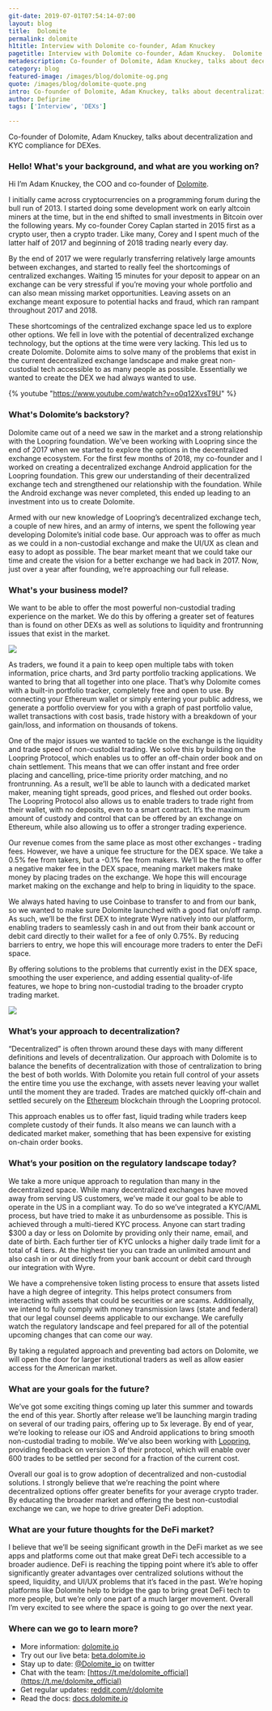 ```yaml
---
git-date: 2019-07-01T07:54:14-07:00
layout: blog
title:  Dolomite
permalink: dolomite
h1title: Interview with Dolomite co-founder, Adam Knuckey
pagetitle: Interview with Dolomite co-founder, Adam Knuckey.  Dolomite DEX Review.
metadescription: Co-founder of Dolomite, Adam Knuckey, talks about decentralization and KYC compliance for DEXes.  
category: blog
featured-image: /images/blog/dolomite-og.png
quote: /images/blog/dolomite-quote.png
intro: Co-founder of Dolomite, Adam Knuckey, talks about decentralization and KYC compliance for DEXes.  
author: Defiprime
tags: ['Interview', 'DEXs']

---
```

Co-founder of Dolomite, Adam Knuckey, talks about decentralization and KYC compliance for DEXes.  

### Hello! What's your background, and what are you working on?

Hi I’m Adam Knuckey, the COO and co-founder of [Dolomite](https://dolomite.io/).

I initially came across cryptocurrencies on a programming forum during the bull run of 2013. I started doing some development work on early altcoin miners at the time, but in the end shifted to small investments in Bitcoin over the following years. My co-founder Corey Caplan started in 2015 first as a crypto user, then a crypto trader. Like many, Corey and I spent much of the latter half of 2017 and beginning of 2018 trading nearly every day.

By the end of 2017 we were regularly transferring relatively large amounts between exchanges, and started to really feel the shortcomings of centralized exchanges. Waiting 15 minutes for your deposit to appear on an exchange can be very stressful if you’re moving your whole portfolio and can also mean missing market opportunities. Leaving assets on an exchange meant exposure to potential hacks and fraud, which ran rampant throughout 2017 and 2018.

These shortcomings of the centralized exchange space led us to explore other options. We fell in love with the potential of decentralized exchange technology, but the options at the time were very lacking. This led us to create Dolomite. Dolomite aims to solve many of the problems that exist in the current decentralized exchange landscape and make great non-custodial tech accessible to as many people as possible. Essentially we wanted to create the DEX we had always wanted to use.

{% youtube "https://www.youtube.com/watch?v=o0q12XvsT9U" %}

### What's Dolomite’s backstory?

Dolomite came out of a need we saw in the market and a strong relationship with the Loopring foundation. We’ve been working with Loopring since the end of 2017 when we started to explore the options in the decentralized exchange ecosystem. For the first few months of 2018, my co-founder and I worked on creating a decentralized exchange Android application for the Loopring foundation. This grew our understanding of their decentralized exchange tech and strengthened our relationship with the foundation. While the Android exchange was never completed, this ended up leading to an investment into us to create Dolomite.

Armed with our new knowledge of Loopring’s decentralized exchange tech, a couple of new hires, and an army of interns, we spent the following year developing Dolomite’s initial code base. Our approach was to offer as much as we could in a non-custodial exchange and make the UI/UX as clean and easy to adopt as possible. The bear market meant that we could take our time and create the vision for a better exchange we had back in 2017. Now, just over a year after founding, we’re approaching our full release.

### What's your business model?

We want to be able to offer the most powerful non-custodial trading experience on the market. We do this by offering a greater set of features than is found on other DEXs as well as solutions to liquidity and frontrunning issues that exist in the market.

![](/images/blog/dolomite2.png)

As traders, we found it a pain to keep open multiple tabs with token information, price charts, and 3rd party portfolio tracking applications. We wanted to bring that all together into one place. That’s why Dolomite comes with a built-in portfolio tracker, completely free and open to use. By connecting your Ethereum wallet or simply entering your public address, we generate a portfolio overview for you with a graph of past portfolio value, wallet transactions with cost basis, trade history with a breakdown of your gain/loss, and information on thousands of tokens.

One of the major issues we wanted to tackle on the exchange is the liquidity and trade speed of non-custodial trading. We solve this by building on the Loopring Protocol, which enables us to offer an off-chain order book and on chain settlement. This means that we can offer instant and free order placing and cancelling, price-time priority order matching, and no frontrunning. As a result, we’ll be able to launch with a dedicated market maker, meaning tight spreads, good prices, and fleshed out order books. The Loopring Protocol also allows us to enable traders to trade right from their wallet, with no deposits, even to a smart contract. It’s the maximum amount of custody and control that can be offered by an exchange on Ethereum, while also allowing us to offer a stronger trading experience.

Our revenue comes from the same place as most other exchanges - trading fees. However, we have a unique fee structure for the DEX space. We take a 0.5% fee from takers, but a -0.1% fee from makers. We’ll be the first to offer a negative maker fee in the DEX space, meaning market makers make money by placing trades on the exchange. We hope this will encourage market making on the exchange and help to bring in liquidity to the space.

We always hated having to use Coinbase to transfer to and from our bank, so we wanted to make sure Dolomite launched with a good fiat on/off ramp. As such, we’ll be the first DEX to integrate Wyre natively into our platform, enabling traders to seamlessly cash in and out from their bank account or debit card directly to their wallet for a fee of only 0.75%. By reducing barriers to entry, we hope this will encourage more traders to enter the DeFi space.

By offering solutions to the problems that currently exist in the DEX space, smoothing the user experience, and adding essential quality-of-life features, we hope to bring non-custodial trading to the broader crypto trading market.

![](/images/blog/dolomite1.png)

### What’s your approach to decentralization?

“Decentralized” is often thrown around these days with many different definitions and levels of decentralization. Our approach with Dolomite is to balance the benefits of decentralization with those of centralization to bring the best of both worlds. With Dolomite you retain full control of your assets the entire time you use the exchange, with assets never leaving your wallet until the moment they are traded. Trades are matched quickly off-chain and settled securely on the [Ethereum](/ethereum) blockchain through the Loopring protocol.

This approach enables us to offer fast, liquid trading while traders keep complete custody of their funds. It also means we can launch with a dedicated market maker, something that has been expensive for existing on-chain order books.

### What’s your position on the regulatory landscape today?

We take a more unique approach to regulation than many in the decentralized space. While many decentralized exchanges have moved away from serving US customers, we’ve made it our goal to be able to operate in the US in a compliant way. To do so we’ve integrated a KYC/AML process, but have tried to make it as unburdensome as possible. This is achieved through a multi-tiered KYC process. Anyone can start trading $300 a day or less on Dolomite by providing only their name, email, and date of birth. Each further tier of KYC unlocks a higher daily trade limit for a total of 4 tiers. At the highest tier you can trade an unlimited amount and also cash in or out directly from your bank account or debit card through our integration with Wyre.

We have a comprehensive token listing process to ensure that assets listed have a high degree of integrity. This helps protect consumers from interacting with assets that could be securities or are scams. Additionally, we intend to fully comply with money transmission laws (state and federal) that our legal counsel deems applicable to our exchange. We carefully watch the regulatory landscape and feel prepared for all of the potential upcoming changes that can come our way.

By taking a regulated approach and preventing bad actors on Dolomite, we will open the door for larger institutional traders as well as allow easier access for the American market.

### What are your goals for the future?

We’ve got some exciting things coming up later this summer and towards the end of this year. Shortly after release we’ll be launching margin trading on several of our trading pairs, offering up to 5x leverage. By end of year, we’re looking to release our iOS and Android applications to bring smooth non-custodial trading to mobile. We’ve also been working with [Loopring](/loopring-protocol), providing feedback on version 3 of their protocol, which will enable over 600 trades to be settled per second for a fraction of the current cost.

Overall our goal is to grow adoption of decentralized and non-custodial solutions. I strongly believe that we’re reaching the point where decentralized options offer greater benefits for your average crypto trader. By educating the broader market and offering the best non-custodial exchange we can, we hope to drive greater DeFi adoption.

### What are your future thoughts for the DeFi market?

I believe that we’ll be seeing significant growth in the DeFi market as we see apps and platforms come out that make great DeFi tech accessible to a broader audience. DeFi is reaching the tipping point where it’s able to offer significantly greater advantages over centralized solutions without the speed, liquidity, and UI/UX problems that it’s faced in the past. We’re hoping platforms like Dolomite help to bridge the gap to bring great DeFi tech to more people, but we’re only one part of a much larger movement. Overall I’m very excited to see where the space is going to go over the next year.

### Where can we go to learn more?

- More information: [dolomite.io](https://dolomite.io/)
- Try out our live beta: [beta.dolomite.io](https://beta.dolomite.io)
- Stay up to date: [@Dolomite_io](https://twitter.com/@Dolomite_io) on twitter
- Chat with the team: [https://t.me/dolomite_official](https://t.me/dolomite_official)
- Get regular updates: [reddit.com/r/dolomite](https://www.reddit.com/r/Dolomite/)
- Read the docs: [docs.dolomite.io](https://docs.dolomite.io/)
